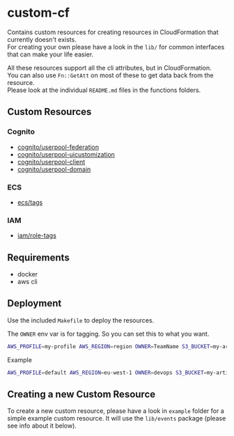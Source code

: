 # custom-cf

Contains custom resources for creating resources in CloudFormation that currently doesn't exists.  
For creating your own please have a look in the `lib/` for common interfaces that can make your
life easier.

All these resources support all the cli attributes, but in CloudFormation.  
You can also use `Fn::GetAtt` on most of these to get data back from the resource.  
Please look at the individual `README.md` files in the functions folders.

## Custom Resources

### Cognito

- [cognito/userpool-federation](cognito/userpool-federation)
- [cognito/userpool-uicustomization](cognito/userpool-uicustomization)
- [cognito/userpool-client](cognito/userpool-client)
- [cognito/userpool-domain](cognito/userpool-domain)

### ECS

- [ecs/tags](ecs/tags)

### IAM
- [iam/role-tags](iam/role-tags)


## Requirements

- docker
- aws cli

## Deployment

Use the included `Makefile` to deploy the resources.

The `OWNER` env var is for tagging. So you can set this to what you want.

```bash
AWS_PROFILE=my-profile AWS_REGION=region OWNER=TeamName S3_BUCKET=my-artifact-bucket FUNCTION=folder/my-resource make deploy
```

Example

```bash
AWS_PROFILE=default AWS_REGION=eu-west-1 OWNER=devops S3_BUCKET=my-artifact-bucket FUNCTION=cognito/userpool-federation deploy
```

## Creating a new Custom Resource

To create a new custom resource, please have a look in `example` folder for a simple example custom resource.
It will use the `lib/events` package (please see info about it below).
